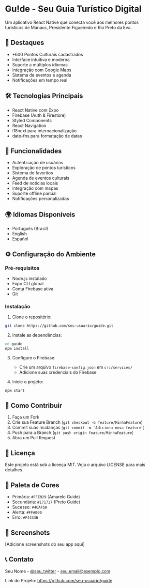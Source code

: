 # Gu!de - Seu Guia Turístico Digital

Um aplicativo React Native que conecta você aos melhores pontos turísticos de Manaus, Presidente Figueiredo e Rio Preto da Eva.

## 🌟 Destaques
- +600 Pontos Culturais cadastrados
- Interface intuitiva e moderna
- Suporte a múltiplos idiomas
- Integração com Google Maps
- Sistema de eventos e agenda
- Notificações em tempo real

## 🛠️ Tecnologias Principais
- React Native com Expo
- Firebase (Auth & Firestore)
- Styled Components
- React Navigation
- i18next para internacionalização
- date-fns para formatação de datas

## 📱 Funcionalidades
- Autenticação de usuários
- Exploração de pontos turísticos
- Sistema de favoritos
- Agenda de eventos culturais
- Feed de notícias locais
- Integração com mapas
- Suporte offline parcial
- Notificações personalizadas

## 🌍 Idiomas Disponíveis
- Português (Brasil)
- English
- Español

## ⚙️ Configuração do Ambiente

### Pré-requisitos
- Node.js instalado
- Expo CLI global
- Conta Firebase ativa
- Git

### Instalação

1. Clone o repositório:
```bash
git clone https://github.com/seu-usuario/guide.git
```

2. Instale as dependências:
```bash
cd guide
npm install
```

3. Configure o Firebase:
   - Crie um arquivo `firebase-config.json` em `src/services/`
   - Adicione suas credenciais do Firebase

4. Inicie o projeto:
```bash
npm start
```

## 🤝 Como Contribuir
1. Faça um Fork
2. Crie sua Feature Branch (`git checkout -b feature/MinhaFeature`)
3. Commit suas mudanças (`git commit -m 'Adiciona nova feature'`)
4. Push para a Branch (`git push origin feature/MinhaFeature`)
5. Abra um Pull Request

## 📄 Licença
Este projeto está sob a licença MIT. Veja o arquivo LICENSE para mais detalhes.

## 🎨 Paleta de Cores
- Primária: `#FFE929` (Amarelo Guide)
- Secundária: `#171717` (Preto Guide)
- Sucesso: `#4CAF50`
- Alerta: `#FFA000`
- Erro: `#F44336`

## 📱 Screenshots
[Adicione screenshots do seu app aqui]

## 📞 Contato
Seu Nome - [@seu_twitter](https://twitter.com/seu_twitter) - seu.email@exemplo.com

Link do Projeto: https://github.com/seu-usuario/guide
